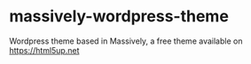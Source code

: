 # massively-wordpress-theme
Wordpress theme based in Massively, a free theme available on https://html5up.net
